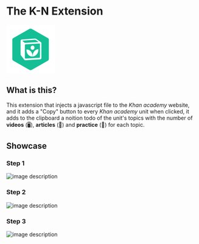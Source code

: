 
# The K-N Extension 

![image description](./Icons//icon-active-128.png) 

## What is this?
This extension that injects a javascript file to the *Khan academy* website, and it adds a "Copy" button to every *Khan academy* unit when clicked, it adds to the clipboard a noition todo of the unit's topics with the number of **videos** (🖥️), **articles** (📖) and **practice** (📝) for each topic.

## Showcase
### Step 1
![image description](https://cdn.discordapp.com/attachments/499522799396847616/981808295096508416/unknown.png)

### Step 2
![image description](https://cdn.discordapp.com/attachments/499522799396847616/981808685468758026/unknown.png)

### Step 3
![image description](https://cdn.discordapp.com/attachments/499522799396847616/981808902175883294/unknown.png)
